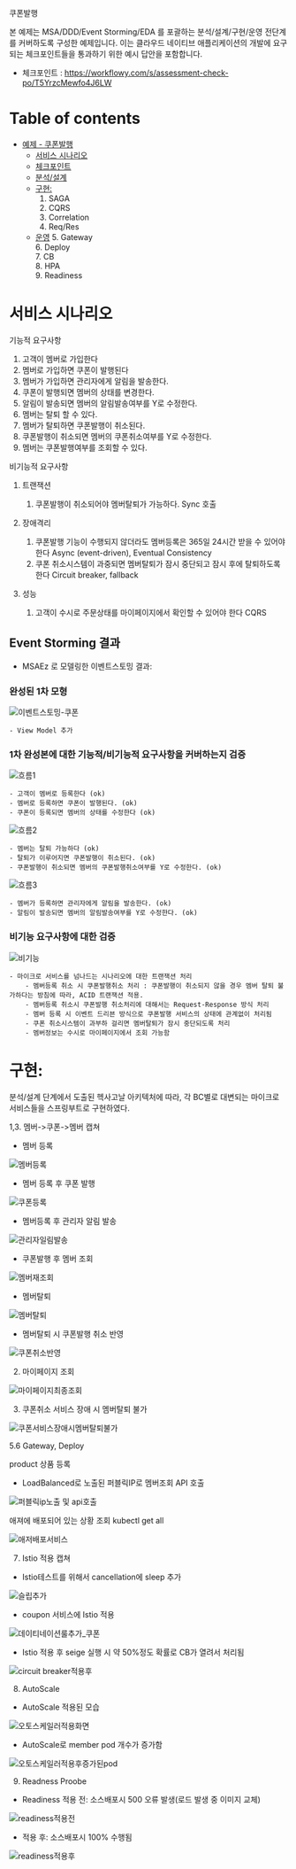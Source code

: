 
쿠폰발행

본 예제는 MSA/DDD/Event Storming/EDA 를 포괄하는 분석/설계/구현/운영 전단계를 커버하도록 구성한 예제입니다.
이는 클라우드 네이티브 애플리케이션의 개발에 요구되는 체크포인트들을 통과하기 위한 예시 답안을 포함합니다.
- 체크포인트 : https://workflowy.com/s/assessment-check-po/T5YrzcMewfo4J6LW


# Table of contents

- [예제 - 쿠폰발행](#---)
  - [서비스 시나리오](#서비스-시나리오)
  - [체크포인트](#체크포인트)
  - [분석/설계](#분석설계)
  - [구현:](#구현-)
     1. SAGA
     2. CQRS
     3. Correlation
     4. Req/Res
  - [운영](#운영)
     5. Gateway     
     6. Deploy     
     7. CB     
     8. HPA     
     9. Readiness
     


# 서비스 시나리오


기능적 요구사항

1. 고객이 멤버로 가입한다
2. 멤버로 가입하면 쿠폰이 발행된다
3. 멤버가 가입하면 관리자에게 알림을 발송한다.
4. 쿠폰이 발행되면 멤버의 상태를 변경한다.
5. 알림이 발송되면 멤버의 알림발송여부를 Y로 수정한다.
6. 멤버는 탈퇴 할 수 있다.
7. 멤버가 탈퇴하면 쿠폰발행이 취소된다.
8. 쿠폰발행이 취소되면 멤버의 쿠폰취소여부를 Y로 수정한다.
9. 멤버는 쿠폰발행여부를 조회할 수 있다.

비기능적 요구사항
1. 트랜잭션
    1. 쿠폰발행이 취소되어야 멤버탈퇴가 가능하다.  Sync 호출
    
1. 장애격리
    1. 쿠폰발행 기능이 수행되지 않더라도 멤버등록은 365일 24시간 받을 수 있어야 한다  Async (event-driven), Eventual Consistency
    1. 쿠폰 취소시스템이 과중되면 멤버탈퇴가 잠시 중단되고 잠시 후에 탈퇴하도록 한다  Circuit breaker, fallback
1. 성능
    1. 고객이 수시로 주문상태를 마이페이지에서 확인할 수 있어야 한다  CQRS




## Event Storming 결과
* MSAEz 로 모델링한 이벤트스토밍 결과:  


### 완성된 1차 모형
![이벤트스토밍-쿠폰](https://user-images.githubusercontent.com/39254844/105127295-ed690d80-5b23-11eb-9f6f-bfce69390ba2.png)


    - View Model 추가

### 1차 완성본에 대한 기능적/비기능적 요구사항을 커버하는지 검증

![흐름1](https://user-images.githubusercontent.com/39254844/105127704-c19a5780-5b24-11eb-804f-d16be904a609.png)

    - 고객이 멤버로 등록한다 (ok)
    - 멤버로 등록하면 쿠폰이 발행된다. (ok)
    - 쿠폰이 등록되면 멤버의 상태를 수정한다 (ok)

![흐름2](https://user-images.githubusercontent.com/39254844/105127771-de368f80-5b24-11eb-9636-0f8d16ed4b73.png)

    - 멤버는 탈퇴 가능하다 (ok)
    - 탈퇴가 이루어지면 쿠폰발행이 취소된다. (ok)
    - 쿠폰발행이 취소되면 멤버의 쿠폰발행취소여부를 Y로 수정한다. (ok)
    
![흐름3](https://user-images.githubusercontent.com/39254844/105127807-f3abb980-5b24-11eb-81e9-d56ef64922a0.png)

    - 멤버가 등록하면 관리자에게 알림을 발송한다. (ok)
    - 알림이 발송되면 멤버의 알림발송여부를 Y로 수정한다. (ok)



### 비기능 요구사항에 대한 검증

![비기능](https://user-images.githubusercontent.com/39254844/105128455-6b2e1880-5b26-11eb-936a-add7ab75c28f.png)

    - 마이크로 서비스를 넘나드는 시나리오에 대한 트랜잭션 처리
        - 멤버등록 취소 시 쿠폰발행취소 처리 : 쿠폰발행이 취소되지 않을 경우 멤버 탈퇴 불가하다는 방침에 따라, ACID 트랜잭션 적용. 
        - 멤버등록 취소시 쿠폰발행 취소처리에 대해서는 Request-Response 방식 처리
        - 멤버 등록 시 이벤트 드리븐 방식으로 쿠폰발행 서비스의 상태에 관계없이 처리됨
        - 쿠폰 취소시스템이 과부하 걸리면 멤버탈퇴가 잠시 중단되도록 처리
        - 멤버정보는 수시로 마이페이지에서 조회 가능함





# 구현:

분석/설계 단계에서 도출된 헥사고날 아키텍처에 따라, 각 BC별로 대변되는 마이크로 서비스들을 스프링부트로 구현하였다. 


1,3. 멤버->쿠폰->멤버 캡쳐



 - 멤버 등록

![멤버등록](https://user-images.githubusercontent.com/39254844/105129334-27d4a980-5b28-11eb-84ed-81e681225e2d.png)

 - 멤버 등록 후 쿠폰 발행 

![쿠폰등록](https://user-images.githubusercontent.com/39254844/105129570-b47f6780-5b28-11eb-88c1-9f986f464e89.png)

 - 멤버등록 후 관리자 알림 발송

![관리자일림발송](https://user-images.githubusercontent.com/39254844/105133465-2c04c500-5b30-11eb-9044-60d0023b3041.png)

 - 쿠폰발행 후 멤버 조회

![멤버재조회](https://user-images.githubusercontent.com/39254844/105133629-6c644300-5b30-11eb-9af5-4cc74db8c4f2.png)

 - 멤버탈퇴

![멤버탈퇴](https://user-images.githubusercontent.com/39254844/105133757-9ddd0e80-5b30-11eb-9e94-ccfab7a22245.png)

 - 멤버탈퇴 시 쿠폰발행 취소 반영

![쿠폰취소반영](https://user-images.githubusercontent.com/39254844/105133933-eac0e500-5b30-11eb-8ccb-99b800f8303b.png)


2. 마이페이지 조회

![마이페이지최종조회](https://user-images.githubusercontent.com/39254844/105134011-117f1b80-5b31-11eb-9167-4c63a193f472.png)


3. 쿠폰취소 서비스 장애 시 멤버탈퇴 불가

![쿠폰서비스장애시멤버탈퇴불가](https://user-images.githubusercontent.com/39254844/105134636-12fd1380-5b32-11eb-9972-6b19331ba0d8.png)



   

5.6 Gateway, Deploy

product 상품 등록 
 - LoadBalanced로 노출된 퍼블릭IP로 멤버조회 API 호출

![퍼블릭ip노출 및 api호출](https://user-images.githubusercontent.com/39254844/105145768-87d84980-5b42-11eb-834a-6defac2ebaf0.png)


애져에 배포되어 있는 상황 조회 kubectl get all

![애저배포서비스](https://user-images.githubusercontent.com/39254844/105146002-ca018b00-5b42-11eb-82e0-df72af86ce43.png)



7. Istio 적용 캡쳐

  - Istio테스트를 위해서 cancellation에 sleep 추가
  
![슬립추가](https://user-images.githubusercontent.com/39254844/105147123-14cfd280-5b44-11eb-884b-646c336f8e24.png)

 - coupon 서비스에 Istio 적용
   
![데이티네이션룰추가_쿠폰](https://user-images.githubusercontent.com/39254844/105147357-6ed09800-5b44-11eb-9df4-0db0eab82856.png)

 - Istio 적용 후 seige 실행 시 약 50%정도 확률로 CB가 열려서 처리됨

![circuit breaker적용후](https://user-images.githubusercontent.com/39254844/105181047-a6543a00-5b6e-11eb-9614-b78a4a065556.png)

8. AutoScale

 - AutoScale 적용된 모습

![오토스케일러적용화면](https://user-images.githubusercontent.com/39254844/105151084-e0124a00-5b48-11eb-813f-f295852eceb2.png)

 - AutoScale로  member pod 개수가 증가함

![오토스케일러적용후증가된pod](https://user-images.githubusercontent.com/39254844/105152119-21efc000-5b4a-11eb-8d60-a27c8e18ba1e.png)


9. Readness Proobe
 
  - Readiness 적용 전: 소스배포시 500 오류 발생(로드 발생 중 이미지 교체)
  
![readiness적용전](https://user-images.githubusercontent.com/39254844/105154220-ab07f680-5b4c-11eb-8f54-722a6cca3844.png)


  - 적용 후: 소스배포시 100% 수행됨

![readiness적용후](https://user-images.githubusercontent.com/39254844/105155011-76e10580-5b4d-11eb-9dfa-b95632445126.png)

